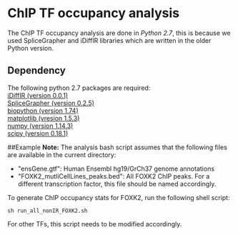 # ChIP TF occupancy analysis
The ChIP TF occupancy analysis are done in *Python 2.7*, this is because we used SpliceGrapher and iDiffIR libraries which are written in the older Python version.

## Dependency
The following python 2.7 packages are required:  
[iDiffIR (version 0.0.1)](https://combi.cs.colostate.edu/idiffir/installation.html)  
[SpliceGrapher (version 0.2.5)](https://sourceforge.net/projects/splicegrapher/)  
[biopython (version 1.74)](https://biopython.org)   
[matplotlib (vresion 1.5.3)](https://matplotlib.org)  
[numpy (version 1.14.3)](www.numpy.org)   
[scipy (version 0.18.1)](www.scipy.org)  

##Example
**Note:** The analysis bash script assumes that the following files are available in the current directory:  
- "ensGene.gtf": Human Ensembl hg19/GrCh37 genome annotations
- "FOXK2_mutliCellLines_peaks.bed": All FOXK2 ChIP peaks. For a different transcription factor, this file should be named accordingly.  

To generate ChIP occupancy stats for FOXK2, run the following shell script:
```
sh run_all_nonIR_FOXK2.sh
```
For other TFs, this script needs to be modified accordingly. 
